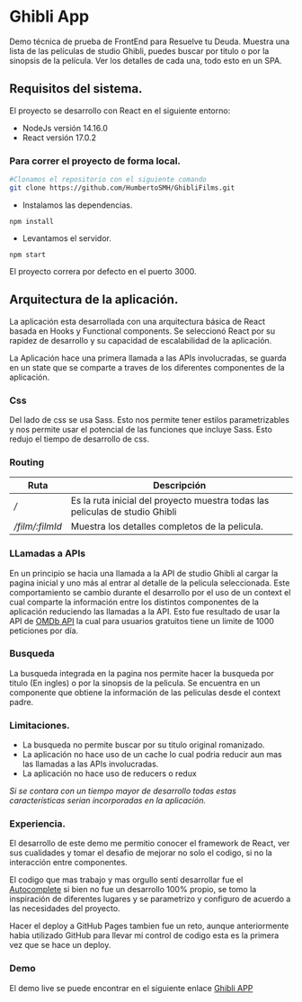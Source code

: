 # Ghibli App

Demo técnica de prueba de FrontEnd para Resuelve tu Deuda. Muestra una lista de las películas de studio Ghibli, puedes buscar por titulo o por la sinopsis de la película. Ver los detalles de cada una, todo esto en un SPA.

## Requisitos del sistema.

El proyecto se desarrollo con React en el siguiente entorno: 
- NodeJs versión 14.16.0
- React versión 17.0.2

### Para correr el proyecto de forma local. 
```bash
#Clonamos el repositorio con el siguiente comando
git clone https://github.com/HumbertoSMH/GhibliFilms.git
```
- Instalamos las dependencias. 
```console
npm install
```
- Levantamos el servidor.
```console
npm start
```
El proyecto correra por defecto en el puerto 3000.

## Arquitectura de la aplicación. 
La aplicación esta desarrollada con una arquitectura básica de React basada en Hooks y Functional components. Se seleccionó React por su rapidez de desarrollo y su capacidad de escalabilidad de la aplicación. 


La Aplicación hace una primera llamada a las APIs involucradas, se guarda en un state que se comparte a traves de los diferentes componentes de la aplicación.
### Css 
Del lado de css se usa Sass. Esto nos permite tener estilos parametrizables y nos permite usar el potencial de las funciones que incluye Sass. Esto redujo el tiempo de desarrollo de css.  
### Routing
|Ruta|Descripción|
|---|---|
|*/*| Es la ruta inicial del proyecto muestra todas las peliculas de studio Ghibli |
|*/film/:filmId*| Muestra los detalles completos de la pelicula. |
### LLamadas a APIs
En un principio se hacia una llamada a la API de studio Ghibli al cargar la pagina inicial y uno más al entrar al detalle de la pelicula seleccionada. Este comportamiento se cambio durante el desarrollo por el uso de un context el cual comparte la información entre los distintos componentes de la aplicación reduciendo las llamadas a la API. Esto fue resultado de usar la API de [OMDb API](https://www.omdbapi.com/) la cual para usuarios gratuitos tiene un limite de 1000 peticiones por día.
### Busqueda
La busqueda integrada en la pagina nos permite hacer la busqueda por titulo (En ingles) o por la sinopsis de la pelicula. Se encuentra en un componente que obtiene la información de las peliculas desde el context padre. 
### Limitaciones. 
 - La busqueda no permite buscar por su titulo original romanizado.
 - La aplicación no hace uso de un cache lo cual podria reducir aun mas las llamadas a las APIs involucradas. 
 - La aplicación no hace uso de reducers o redux  

*Si se contara con un tiempo mayor de desarrollo todas estas características serian incorporadas en la aplicación.*

### Experiencia. 
El desarrollo de este demo me permitio conocer el framework de React, ver sus cualidades y tomar el desafio de mejorar no solo el codigo, si no la interacción entre componentes.

El codigo que mas trabajo y mas orgullo sentí desarrollar fue el [Autocomplete](https://github.com/HumbertoSMH/GhibliFilms/blob/master/src/components/Autocomplete.js) si bien no fue un desarrollo 100% propio, se tomo la inspiración de diferentes lugares y se parametrizo y configuro de acuerdo a las necesidades del proyecto. 

Hacer el deploy a GitHub Pages tambien fue un reto, aunque anteriormente habia utilizado GitHub para llevar mi control de codigo esta es la primera vez que se hace un deploy. 

### Demo 
El demo live se puede encontrar en el siguiente enlace [Ghibli APP](https://humbertosmh.github.io/GhibliFilms/) 